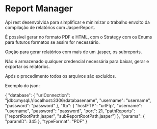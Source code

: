 # Report Manager
Api rest desenvolvida para simplificar e minimizar o trabalho envolto da compilação de relatórios com JasperReport.

É possível gerar no formato PDF e HTML, com o Strategy com os Enums para futuros formatos se assim for necessário.

Opção para gerar relatórios com mais de um .jasper, os subreports.

Não é armazenado qualquer credencial necessária para baixar, gerar e exportar os relatórios.

Após o procedimento todos os arquivos são excluídos.

Exemplo do json:

{
    "database": {
        "urlConnection": "jdbc:mysql://localhost:3306/databasename",
        "username": "username",
        "password": "password"
    },
    "ftp": {
        "hostFTP": "urlFtp",
        "username": "username",
        "password": "password",
        "port": 21,
        "pathReports": ["reportRootPath.jasper", "subReportRootPath.jasper"]
    },
    "params": {
        "paramID": 345
    },
    "typeFormat": "PDF"
}
